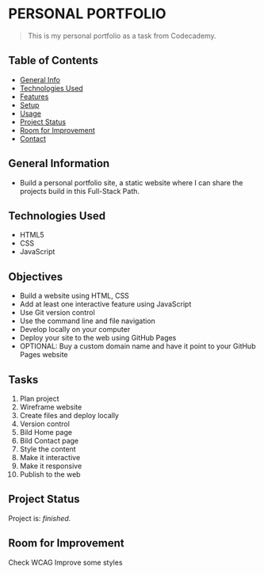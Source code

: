 # PERSONAL PORTFOLIO
> This is my personal portfolio as a task from Codecademy.


## Table of Contents
* [General Info](#general-information)
* [Technologies Used](#technologies-used)
* [Features](#features)
* [Setup](#setup)
* [Usage](#usage)
* [Project Status](#project-status)
* [Room for Improvement](#room-for-improvement)
* [Contact](#contact)


## General Information
- Build a personal portfolio site, a static website where I can share the projects build in this Full-Stack Path.


## Technologies Used
- HTML5
- CSS
- JavaScript


## Objectives
- Build a website using HTML, CSS
- Add at least one interactive feature using JavaScript
- Use Git version control
- Use the command line and file navigation
- Develop locally on your computer
- Deploy your site to the web using GitHub Pages
- OPTIONAL: Buy a custom domain name and have it point to your GitHub Pages website


## Tasks
1. Plan project
2. Wireframe website
3. Create files and deploy locally
4. Version control
5. Bild Home page
6. Bild Contact page
7. Style the content
8. Make it interactive
9. Make it responsive
10. Publish to the web


## Project Status
Project is: _finished_.


## Room for Improvement
Check WCAG
Improve some styles